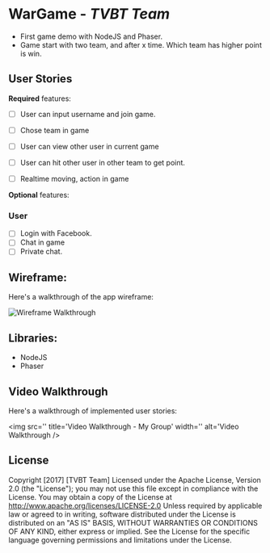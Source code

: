 # WarGame - *TVBT Team*
 - First game demo with NodeJS and Phaser.
 - Game start with two team, and after x time. Which team has higher point is win.

## User Stories
**Required** features:
- [ ] User can input username and join game.
- [ ] Chose team in game
- [ ] User can view other user in current game
- [ ] User can hit other user in other team to get point.
- [ ] Realtime moving, action in game


**Optional** features:

### User
- [ ] Login with Facebook.
- [ ] Chat in game
- [ ] Private chat.

## Wireframe:

Here's a walkthrough of the app wireframe:

<img src='' title='Wireframe Walkthrough' width='' alt='Wireframe Walkthrough' />


## Libraries:
- NodeJS
- Phaser


## Video Walkthrough

Here's a walkthrough of implemented user stories:

<img src='' title='Video Walkthrough - My Group' width='' alt='Video Walkthrough />


## License
Copyright [2017] [TVBT Team]
Licensed under the Apache License, Version 2.0 (the "License");
you may not use this file except in compliance with the License.
You may obtain a copy of the License at
http://www.apache.org/licenses/LICENSE-2.0
Unless required by applicable law or agreed to in writing, software
distributed under the License is distributed on an "AS IS" BASIS,
WITHOUT WARRANTIES OR CONDITIONS OF ANY KIND, either express or implied.
See the License for the specific language governing permissions and
limitations under the License.
